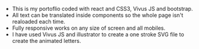 - This is my portoflio coded with react and CSS3, Vivus JS and bootstrap. 
- All text can be translated inside components so the whole page isn't realoaded each time. 
- Fully responsive works on any size of screen and all mobiles. 
- I have used Vivus JS and illustrator to create a one stroke SVG file to create the animated letters.

